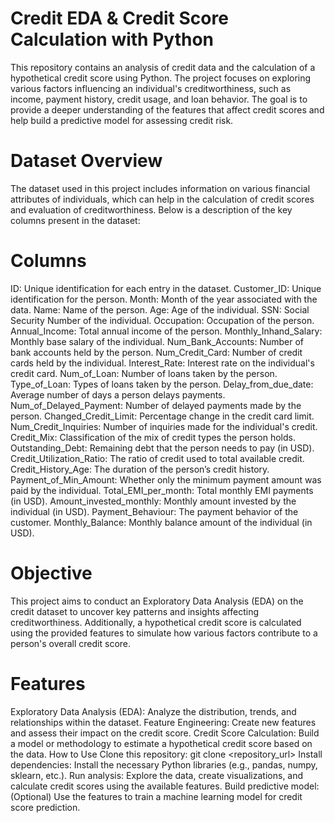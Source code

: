 # Credit EDA & Credit Score Calculation with Python
This repository contains an analysis of credit data and the calculation of a hypothetical credit score using Python. The project focuses on exploring various factors influencing an individual's creditworthiness, such as income, payment history, credit usage, and loan behavior. The goal is to provide a deeper understanding of the features that affect credit scores and help build a predictive model for assessing credit risk.

# Dataset Overview
The dataset used in this project includes information on various financial attributes of individuals, which can help in the calculation of credit scores and evaluation of creditworthiness. Below is a description of the key columns present in the dataset:

# Columns
ID: Unique identification for each entry in the dataset.
Customer_ID: Unique identification for the person.
Month: Month of the year associated with the data.
Name: Name of the person.
Age: Age of the individual.
SSN: Social Security Number of the individual.
Occupation: Occupation of the person.
Annual_Income: Total annual income of the person.
Monthly_Inhand_Salary: Monthly base salary of the individual.
Num_Bank_Accounts: Number of bank accounts held by the person.
Num_Credit_Card: Number of credit cards held by the individual.
Interest_Rate: Interest rate on the individual's credit card.
Num_of_Loan: Number of loans taken by the person.
Type_of_Loan: Types of loans taken by the person.
Delay_from_due_date: Average number of days a person delays payments.
Num_of_Delayed_Payment: Number of delayed payments made by the person.
Changed_Credit_Limit: Percentage change in the credit card limit.
Num_Credit_Inquiries: Number of inquiries made for the individual's credit.
Credit_Mix: Classification of the mix of credit types the person holds.
Outstanding_Debt: Remaining debt that the person needs to pay (in USD).
Credit_Utilization_Ratio: The ratio of credit used to total available credit.
Credit_History_Age: The duration of the person’s credit history.
Payment_of_Min_Amount: Whether only the minimum payment amount was paid by the individual.
Total_EMI_per_month: Total monthly EMI payments (in USD).
Amount_invested_monthly: Monthly amount invested by the individual (in USD).
Payment_Behaviour: The payment behavior of the customer.
Monthly_Balance: Monthly balance amount of the individual (in USD).

# Objective
This project aims to conduct an Exploratory Data Analysis (EDA) on the credit dataset to uncover key patterns and insights affecting creditworthiness. Additionally, a hypothetical credit score is calculated using the provided features to simulate how various factors contribute to a person's overall credit score.

# Features
Exploratory Data Analysis (EDA): Analyze the distribution, trends, and relationships within the dataset.
Feature Engineering: Create new features and assess their impact on the credit score.
Credit Score Calculation: Build a model or methodology to estimate a hypothetical credit score based on the data.
How to Use
Clone this repository: git clone <repository_url>
Install dependencies: Install the necessary Python libraries (e.g., pandas, numpy, sklearn, etc.).
Run analysis: Explore the data, create visualizations, and calculate credit scores using the available features.
Build predictive model: (Optional) Use the features to train a machine learning model for credit score prediction.
